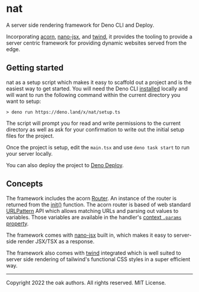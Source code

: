 # nat

A server side rendering framework for Deno CLI and Deploy.

Incorporating [acorn](https://deno.land/x/acorn/),
[nano-jsx](https://nanojsx.io/), and [twind](https://twind.dev/), it provides
the tooling to provide a server centric framework for providing dynamic websites
served from the edge.

## Getting started

nat as a setup script which makes it easy to scaffold out a project and is the
easiest way to get started. You will need the Deno CLI [installed]() locally and
will want to run the following command within the current directory you want to
setup:

```
> deno run https://deno.land/x/nat/setup.ts
```

The script will prompt you for read and write permissions to the current
directory as well as ask for your confirmation to write out the initial setup
files for the project.

Once the project is setup, edit the `main.tsx` and use `deno task start` to run
your server locally.

You can also deploy the project to [Deno Deploy](https://dash.deno.com/new).

## Concepts

The framework includes the acorn
[Router](https://doc.deno.land/https://deno.land/x/acorn/mod.ts/~/Router). An
instance of the router is returned from the
[init()](https://doc.deno.land/https://deno.land/x/nat/mod.ts/~/init) function.
The acorn router is based of web standard [URLPattern]() API which allows
matching URLs and parsing out values to variables. Those variables are available
in the handler's
[context `.params` property](https://doc.deno.land/https://deno.land/x/acorn/mod.ts/~/Context#params).

The framework comes with [nano-jsx](https://nanojsx.io/) built in, which makes
it easy to server-side render JSX/TSX as a response.

The framework also comes with [twind](https://twind.dev/) integrated which is
well suited to server side rendering of tailwind's functional CSS styles in a
super efficient way.

---

Copyright 2022 the oak authors. All rights reserved. MIT License.
